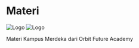 # Materi
![Logo](https://www.its.ac.id/wp-content/uploads/2021/10/kampus-merdeka.png)
![Logo](https://orbitfutureacademy.id/wp-content/uploads/2020/10/logo.jpg)



Materi Kampus Merdeka dari Orbit Future Academy
